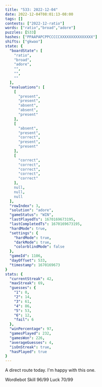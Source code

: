 ```yaml
---
title: "533: 2022-12-04"
date: 2022-12-04T08:01:13-08:00
tags: []
contests: ["2022-12-ratio"]
words: ["ratio","broad","adore"]
puzzles: [533]
hashes: ["PPAAPAPCPPCCCCCXXXXXXXXXXXXXXX"]
shifts: ["gkwao"]
state: {
  "boardState": [
    "ratio",
    "broad",
    "adore",
    "",
    "",
    ""
  ],
  "evaluations": [
    [
      "present",
      "present",
      "absent",
      "absent",
      "present"
    ],
    [
      "absent",
      "present",
      "correct",
      "present",
      "present"
    ],
    [
      "correct",
      "correct",
      "correct",
      "correct",
      "correct"
    ],
    null,
    null,
    null
  ],
  "rowIndex": 3,
  "solution": "adore",
  "gameStatus": "WIN",
  "lastPlayedTs": 1670169673195,
  "lastCompletedTs": 1670169673195,
  "hardMode": true,
  "settings": {
    "hardMode": true,
    "darkMode": true,
    "colorblindMode": false
  },
  "gameId": 1106,
  "dayOffset": 533,
  "timestamp": 1670169673
}
stats: {
  "currentStreak": 42,
  "maxStreak": 69,
  "guesses": {
    "1": 0,
    "2": 14,
    "3": 61,
    "4": 86,
    "5": 53,
    "6": 12,
    "fail": 6
  },
  "winPercentage": 97,
  "gamesPlayed": 232,
  "gamesWon": 226,
  "averageGuesses": 4,
  "isOnStreak": true,
  "hasPlayed": true
}
---
```

<!-- more -->
A direct route today. I'm happy with this one. 

Wordlebot
Skill 96/99
Luck 70/99
